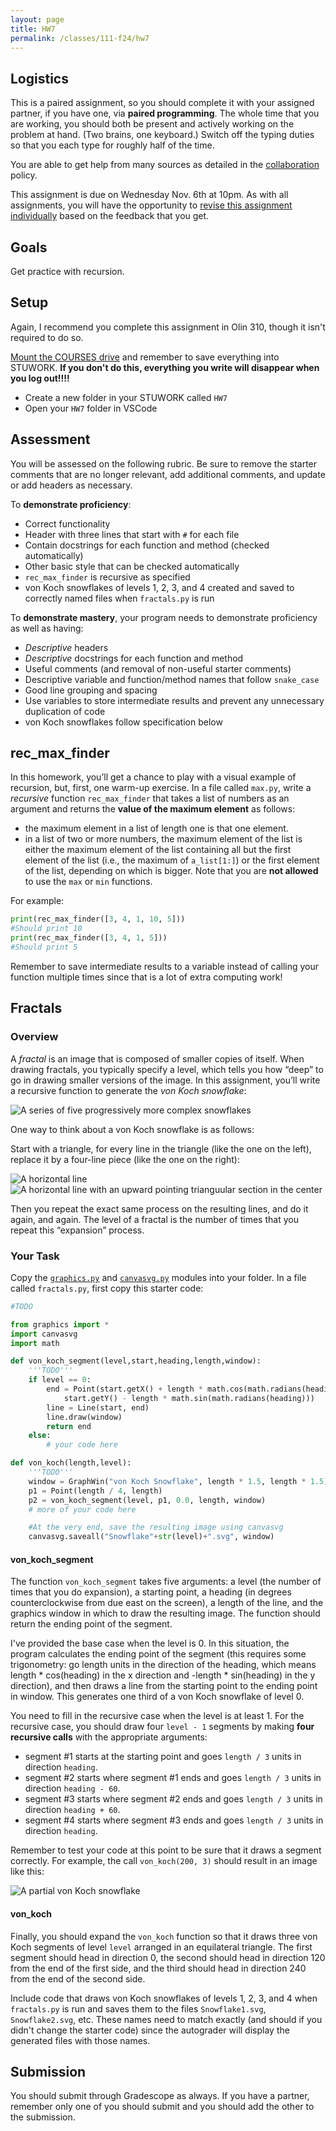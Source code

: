 ```yaml
---
layout: page
title: HW7
permalink: /classes/111-f24/hw7
---
```


## Logistics

This is a paired assignment, so you should complete it with your assigned partner, if you have one, via **paired programming**. 
The whole time that you are working, you should both be present and actively working on the problem at hand. 
(Two brains, one keyboard.) 
Switch off the typing duties so that you each type for roughly half of the time. 

You are able to get help from many sources as detailed in the [collaboration](collaboration) policy.

This assignment is due on Wednesday Nov. 6th at 10pm. 
As with all assignments, you will have the opportunity to [revise this assignment individually](revision-process) based on the feedback that you get.

## Goals
Get practice with recursion.

## Setup

Again, I recommend you complete this assignment in Olin 310, though it isn't required to do so.

[Mount the COURSES drive](getting-started) and remember to save everything into STUWORK. **If you don't do this, everything you write will disappear when you log out!!!!**
* Create a new folder in your STUWORK called `HW7`
* Open your `HW7` folder in VSCode

## Assessment
You will be assessed on the following rubric.
Be sure to remove the starter comments that are no longer relevant, add additional comments, and update or add headers as necessary.

To **demonstrate proficiency**:
* Correct functionality
* Header with three lines that start with `#` for each file
* Contain docstrings for each function and method (checked automatically)
* Other basic style that can be checked automatically
* `rec_max_finder` is recursive as specified
* von Koch snowflakes of levels 1, 2, 3, and 4 created and saved to correctly named files when `fractals.py` is run

To **demonstrate mastery**, your program needs to demonstrate proficiency as well as having:
* *Descriptive* headers
* *Descriptive* docstrings for each function and method
* Useful comments (and removal of non-useful starter comments)
* Descriptive variable and function/method names that follow `snake_case`
* Good line grouping and spacing
* Use variables to store intermediate results and prevent any unnecessary duplication of code
* von Koch snowflakes follow specification below

## rec_max_finder
In this homework, you’ll get a chance to play with a visual example of recursion, but, first, one warm-up exercise. 
In a file called `max.py`, write a *recursive* function `rec_max_finder` that takes a list of numbers as an argument and returns the **value of the maximum element** as follows:
* the maximum element in a list of length one is that one element.
* in a list of two or more numbers, the maximum element of the list is either the maximum element of the list containing all but the first element of the list (i.e., the maximum of `a_list[1:]`) or the first element of the list, depending on which is bigger. Note that you are **not allowed** to use the `max` or `min` functions.

For example:
```python
print(rec_max_finder([3, 4, 1, 10, 5]))
#Should print 10
print(rec_max_finder([3, 4, 1, 5]))
#Should print 5
```

Remember to save intermediate results to a variable instead of calling your function multiple times since that is a lot of extra computing work!

## Fractals

### Overview
A *fractal* is an image that is composed of smaller copies of itself. When drawing fractals, you typically specify a level, which tells you how “deep” to go in drawing smaller versions of the image. 
In this assignment, you’ll write a recursive function to generate the *von Koch snowflake*:

![A series of five progressively more complex snowflakes](/classes/111-w22/vonKochSnowflakes.png)

One way to think about a von Koch snowflake is as follows: 

Start with a triangle, for every line in the triangle (like the one on the left), replace it by a four-line piece (like the one on the right):

![A horizontal line](/classes/111-w22/vonKoch0.png) ![A horizontal line with an upward pointing trianguular section in the center](/classes/111-w22/vonKoch1.png)

Then you repeat the exact same process on the resulting lines, and do it again, and again. The level of a fractal is the number of times that you repeat this “expansion” process.

### Your Task

Copy the [`graphics.py`](/classes/111-w22/graphics.py) and [`canvasvg.py`](/classes/111-f24/canvasvg.py) modules into your folder.
In a file called `fractals.py`, first copy this starter code:
```python
#TODO

from graphics import *
import canvasvg
import math

def von_koch_segment(level,start,heading,length,window):
    '''TODO'''
    if level == 0:
        end = Point(start.getX() + length * math.cos(math.radians(heading)), 
            start.getY() - length * math.sin(math.radians(heading)))
        line = Line(start, end)
        line.draw(window)
        return end
    else:
        # your code here

def von_koch(length,level):
    '''TODO'''
    window = GraphWin("von Koch Snowflake", length * 1.5, length * 1.5)
    p1 = Point(length / 4, length)
    p2 = von_koch_segment(level, p1, 0.0, length, window)
    # more of your code here

    #At the very end, save the resulting image using canvasvg
    canvasvg.saveall("Snowflake"+str(level)+".svg", window)
```

#### von_koch_segment
The function `von_koch_segment` takes five arguments: a level (the
number of times that you do expansion), a starting point, a heading (in degrees counterclockwise from due east on the screen), a length of the line, and the graphics window in which to draw the resulting image. 
The function should return the ending point of the segment. 

I've provided the base case when the level is 0.
In this situation, the program calculates the ending point of the segment (this requires some trigonometry: go length units in the direction of the heading, which means length * cos(heading)
in the x direction and -length * sin(heading) in the y direction), and then draws a line from the starting point to the ending point in window.
This generates one third of a von Koch snowflake of level 0.

You need to fill in the recursive case when the level is at least 1.
For the recursive case, you should draw four `level - 1` segments by making **four recursive calls** with the appropriate arguments:
* segment #1 starts at the starting point and goes `length / 3` units in direction `heading`.
* segment #2 starts where segment #1 ends and goes `length / 3` units in direction `heading - 60`.
* segment #3 starts where segment #2 ends and goes `length / 3` units in direction `heading + 60`.
* segment #4 starts where segment #3 ends and goes `length / 3` units in direction `heading`.

Remember to test your code at this point to be sure that it draws a segment correctly.
For example, the call `von_koch(200, 3)` should result in an image like this:

![A partial von Koch snowflake](/classes/111-w22/vonKochPartial3.png)

#### von_koch
Finally, you should expand the `von_koch` function so that it draws three von Koch segments of level `level` arranged in an equilateral triangle. The first segment should head in direction 0, the second should head in direction 120 from the end of the first side, and the third should head in direction 240 from the end of the second side.

Include code that draws von Koch snowflakes of levels 1, 2, 3, and 4 when `fractals.py` is run and saves them to the files `Snowflake1.svg`, `Snowflake2.svg`, etc.
These names need to match exactly (and should if you didn't change the starter code) since the autograder will display the generated files with those names.

## Submission
You should submit through Gradescope as always. If you have a partner, remember only one of you should submit and you should add the other to the submission.